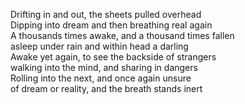 Drifting in and out, the sheets pulled overhead  
Dipping into dream and then breathing real again  
A thousands times awake, and a thousand times fallen  
asleep under rain and within head a darling  
Awake yet again, to see the backside of strangers  
walking into the mind, and sharing in dangers  
Rolling into the next, and once again unsure  
of dream or reality, and the breath stands inert  

